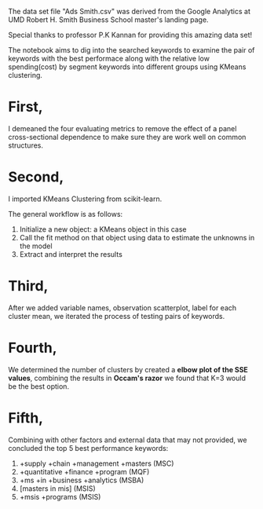 The data set file "Ads Smith.csv" was derived from the Google Analytics at UMD Robert H. Smith Business School master's landing page. 

Special thanks to professor P.K Kannan for providing this amazing data set!

The notebook aims to dig into the searched keywords to examine the pair of keywords with the best performace along with the relative low spending(cost) by segment keywords into different groups using KMeans clustering. 


# First, 
  I demeaned the four evaluating metrics to remove the effect of a panel cross-sectional dependence to make sure they are work well on common structures. 

# Second, 
  I imported KMeans Clustering from scikit-learn. 

The general workflow is as follows:

1. Initialize a new object: a KMeans object in this case
2. Call the fit method on that object using data to estimate the unknowns in the model
3. Extract and interpret the results 

# Third,
  After we added variable names, observation scatterplot, label for each cluster mean, we iterated the process of testing pairs of keywords. 
  
# Fourth,
  We determined the number of clusters by created a **elbow plot of the SSE values**, combining the results in **Occam's razor** we found that K=3 would be the best option. 
  
# Fifth,
  Combining with other factors and external data that may not provided, we concluded the top 5 best performance keywords:

1. +supply +chain +management +masters (MSC)
2. +quantitative +finance +program (MQF)
3. +ms +in +business +analytics (MSBA)
4. [masters in mis] (MSIS)
5. +msis +programs (MSIS)
